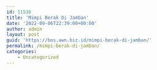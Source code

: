 ```yaml
---
id: 11536
title: 'Mimpi Berak Di Jamban'
date: '2022-09-06T22:39:00+00:00'
author: admin
layout: post
guid: 'https://bos.awn.biz.id/mimpi-berak-di-jamban/'
permalink: /mimpi-berak-di-jamban/
categories:
    - Uncategorized
---
```


